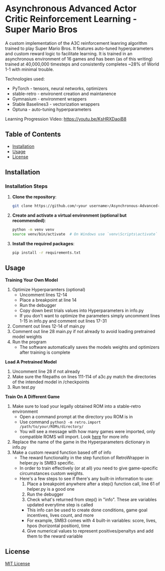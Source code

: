 # Asynchronous Advanced Actor Critic Reinforcement Learning - Super Mario Bros

A custom implementation of the A3C reinforcement leanring algorithm trained to play Super Mario Bros. It features auto-tuned hyperparameters
and custom reward logic to facilitate learning. It is trained in an asynchronous environment of 16 games and has been (as of this writing) 
trained at 40,000,000 timesteps and consistently completes ~28% of World 1-1 with minimal trouble.

Technologies used:
  - PyTorch - tensors, neural networks, optimizers
  - stable-retro - environent creation and maintanence
  - Gymnasium - environment wrappers
  - Stable Baselines3 - vectorization wrappers
  - Optuna - auto-tuning hyperparameters

Learning Progression Video: https://youtu.be/KsHRXDaoiB8

## Table of Contents

- [Installation](#installation)
- [Usage](#usage)
- [License](#license)

## Installation

### Installation Steps

1. **Clone the repository**:

    ```sh
    git clone https://github.com/<your username>/Asynchronous-Advanced-Actor-Critic.git
    ```

2. **Create and activate a virtual environment (optional but recommended)**:

    ```sh
    python -m venv venv
    source venv/bin/activate  # On Windows use `venv\Scripts\activate`
    ```

3. **Install the required packages**:

    ```sh
    pip install -r requirements.txt
    ```

## Usage

**Training Your Own Model**
  1. Optimize Hyperparamters (optional)
     - Uncomment lines 12-14
     - Place a breakpoint at line 14
     - Run the debugger
     - Copy down best trials values into Hyperparameters in info.py
     - If you don't want to optimize the parameters simply uncomment lines 1-15 in info.py
         and comment out lines 17-31
  2. Comment out lines 12-14 of main.py
  3. Comment out line 28 main.py if not already to avoid loading pretrained model weights
  4. Run the program
     - The software automatically saves the models weights and optimizers after training is complete

**Load A Pretrained Model**
  1. Uncomment line 28 if not already
  2. Make sure the filepaths on lines 111-114 of a3c.py match the directories of the intended model
     in /checkpoints
  3. Run test.py
    
**Train On A Different Game**
  1. Make sure to load your legally obtained ROM into a stable-retro environment
     - Open a command prompt at the directory you ROM is in
     - Use command ```python3 -m retro.import /path/to/your/ROMs/directory/```
     - You will see a message with how many games were imported, only compatible ROMS will import.
         Look [here](https://stable-retro.farama.org/getting_started/) for more info
  2. Replace the name of the game in the Hyperparameters dictionary in info.py
  3. Make a custom reward function based off of info
     - The reward functionality in the step function of RetroWrapper in helper.py is SMB3 specific.
     - In order to train effectively (or at all) you need to give game-specific circumstances custom weights.
     - Here's a few steps to see if there's any built-in information to use:
       1. Place a breakpoint anywhere after a step() function call, line 61 of helper.py is a good one
       2. Run the debugger
       3. Check what's returned from step() in "info". These are variables updated everytime step is called
         - This info can be used to create done conditions, game goal incentives, lives count, and more
         - For example, SMB3 comes with 4 built-in variables: score, lives, hpos (horizontal position), time
       4. Give numerical values to represent positives/penaltys and add them to the reward variable

## License

[MIT License](https://github.com/joshGilstrap/Asynchronous-Advanced-Actor-Critic/blob/main/LICENSE)
